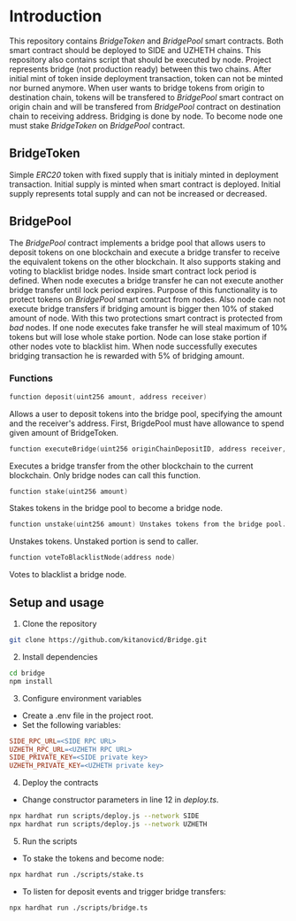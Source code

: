 # Introduction

This repository contains *BridgeToken* and *BridgePool* smart contracts. Both smart contract should be deployed to SIDE and UZHETH chains. This repository also contains script that should be executed by node. Project represents bridge (not production ready) between this two chains. After initial mint of token inside deployment transaction, token can not be minted nor burned anymore. When user wants to bridge tokens from origin to destination chain, tokens will be transfered to *BridgePool* smart contract on origin chain and will be transfered from *BridgePool* contract on destination chain to receiving address. Bridging is done by node. To become node one must stake *BridgeToken* on *BridgePool* contract.

## BridgeToken

Simple *ERC20* token with fixed supply that is initialy minted in deployment transaction. Initial supply is minted when smart contract is deployed. Initial supply represents total supply and can not be increased or decreased.

## BridgePool

The *BridgePool* contract implements a bridge pool that allows users to deposit tokens on one blockchain and execute a bridge transfer to receive the equivalent tokens on the other blockchain. It also supports staking and voting to blacklist bridge nodes. Inside smart contract lock period is defined. When node executes a bridge transfer he can not execute another bridge transfer until lock period expires. Purpose of this functionality is to protect tokens on *BridgePool* smart contract from nodes. Also node can not execute bridge transfers if bridging amount is bigger then 10% of staked amount of node. With this two protections smart contract is protected from *bad* nodes. If one node executes fake transfer he will steal maximum of 10% tokens but will lose whole stake portion. Node can lose stake portion if other nodes vote to blacklist him. When node successfully executes bridging transaction he is rewarded with 5% of bridging amount.

### Functions
```cpp
function deposit(uint256 amount, address receiver)
```
Allows a user to deposit tokens into the bridge pool, specifying the amount and the receiver's address. First, BrigdePool must have allowance to spend given amount of BridgeToken.

```cpp
function executeBridge(uint256 originChainDepositID, address receiver, uint256 amount)
```
Executes a bridge transfer from the other blockchain to the current blockchain. Only bridge nodes can call this function.

```cpp
function stake(uint256 amount)
```
Stakes tokens in the bridge pool to become a bridge node.

```cpp
function unstake(uint256 amount) Unstakes tokens from the bridge pool.
```
Unstakes tokens. Unstaked portion is send to caller.

```cpp
function voteToBlacklistNode(address node)
```
Votes to blacklist a bridge node.

## Setup and usage

1. Clone the repository
```bash
git clone https://github.com/kitanovicd/Bridge.git
```
2. Install dependencies
```bash
cd bridge
npm install
```
3. Configure environment variables
* Create a .env file in the project root.
* Set the following variables:

```makefile
SIDE_RPC_URL=<SIDE RPC URL>
UZHETH_RPC_URL=<UZHETH RPC URL>
SIDE_PRIVATE_KEY=<SIDE private key>
UZHETH_PRIVATE_KEY=<UZHETH private key>
```

4. Deploy the contracts<br>
* Change constructor parameters in line 12 in *deploy.ts*.

```bash
npx hardhat run scripts/deploy.js --network SIDE
npx hardhat run scripts/deploy.js --network UZHETH
```

5. Run the scripts
* To stake the tokens and become node:
```bash
npx hardhat run ./scripts/stake.ts
```
* To listen for deposit events and trigger bridge transfers:
```bash
npx hardhat run ./scripts/bridge.ts
```

